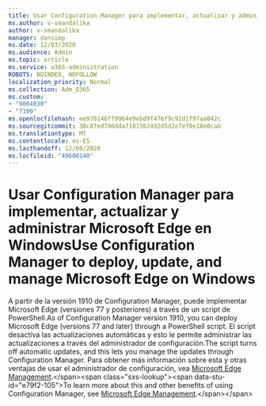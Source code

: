 ```yaml
---
title: Usar Configuration Manager para implementar, actualizar y administrar Microsoft Edge en Windows
ms.author: v-smandalika
author: v-smandalika
manager: dansimp
ms.date: 12/03/2020
ms.audience: Admin
ms.topic: article
ms.service: o365-administration
ROBOTS: NOINDEX, NOFOLLOW
localization_priority: Normal
ms.collection: Adm_O365
ms.custom:
- "9004030"
- "7100"
ms.openlocfilehash: ee978146ff0964e9ebd9f476f9c92d1f97aa042c
ms.sourcegitcommit: 38c87ed786dda7181562492d5d2e7ef0e18e0cab
ms.translationtype: MT
ms.contentlocale: es-ES
ms.lasthandoff: 12/08/2020
ms.locfileid: "49600140"
---
```

# <a name="use-configuration-manager-to-deploy-update-and-manage-microsoft-edge-on-windows"></a><span data-ttu-id="e79f2-102">Usar Configuration Manager para implementar, actualizar y administrar Microsoft Edge en Windows</span><span class="sxs-lookup"><span data-stu-id="e79f2-102">Use Configuration Manager to deploy, update, and manage Microsoft Edge on Windows</span></span>

<span data-ttu-id="e79f2-103">A partir de la versión 1910 de Configuration Manager, puede implementar Microsoft Edge (versiones 77 y posteriores) a través de un script de PowerShell.</span><span class="sxs-lookup"><span data-stu-id="e79f2-103">As of Configuration Manager version 1910, you can deploy Microsoft Edge (versions 77 and later) through a PowerShell script.</span></span> <span data-ttu-id="e79f2-104">El script desactiva las actualizaciones automáticas y esto le permite administrar las actualizaciones a través del administrador de configuración.</span><span class="sxs-lookup"><span data-stu-id="e79f2-104">The script turns off automatic updates, and this lets you manage the updates through Configuration Manager.</span></span> <span data-ttu-id="e79f2-105">Para obtener más información sobre esta y otras ventajas de usar el administrador de configuración, vea [Microsoft Edge Management](https://docs.microsoft.com/mem/configmgr/apps/deploy-use/deploy-edge?).</span><span class="sxs-lookup"><span data-stu-id="e79f2-105">To learn more about this and other benefits of using Configuration Manager, see [Microsoft Edge Management](https://docs.microsoft.com/mem/configmgr/apps/deploy-use/deploy-edge?).</span></span>